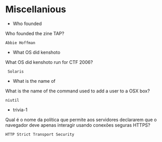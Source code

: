 # Miscellanious

- Who founded 

Who founded the zine TAP?

``` Abbie Hoffman ```

- What OS did kenshoto 

What OS did kenshoto run for CTF 2006?

``` Solaris```

- What is the name of 

What is the name of the command used to add a user to a OSX box?

``` niutil ```

- trivia-1 

Qual é o nome da política que permite aos servidores declararem que o navegador deve apenas interagir usando conexões seguras HTTPS?

``` HTTP Strict Transport Security ```

